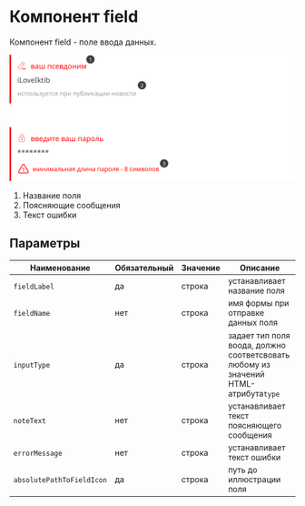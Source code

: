 # Компонент field

Компонент field - поле ввода данных.

![Представление field элемента](field.png)

1. Название поля
2. Поясняющие сообщения
3. Текст ошибки

## Параметры


| Наименование  | Обязательный | Значение | Описание                                                                                                                                  |
| --------------------------- | -------------------------- | ------------------ | --------------------------------------------------------------------------------------------------------------------------------------------------- |
| `fieldLabel`               | да                     | строка     | устанавливает название поля                                                                                              |
| `fieldName`               | нет                     | строка     | имя формы при отправке данных поля                                                                                              |
| `inputType`               | да                     | строка     | задает тип поля воода, должно соответсвовать любому из значений HTML-атрибута`type` |
| `noteText`                | нет                   | строка     | устанавливает текст поясняющего сообщения                                                                   |
| `errorMessage`            | нет                   | строка     | устанавливает текст ошибки                                                                                                |
| `absolutePathToFieldIcon` | да                     | строка     | путь до иллюстрации поля                                                                                                     |
